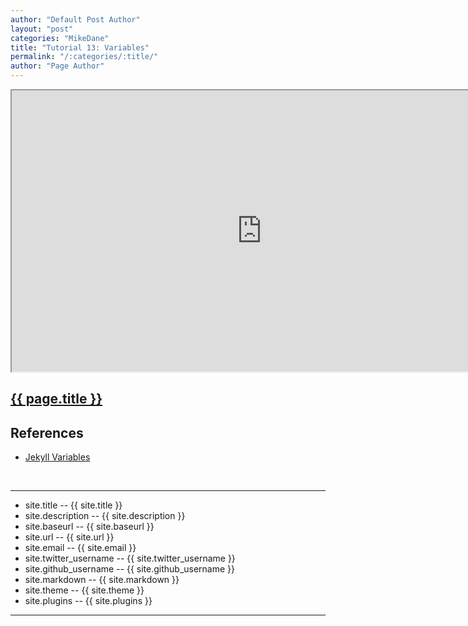 ```yaml
---
author: "Default Post Author"
layout: "post"
categories: "MikeDane"
title: "Tutorial 13: Variables"
permalink: "/:categories/:title/"
author: "Page Author"
---
```


<div><iframe width="800" height="450"
src="https://www.youtube.com/embed/nLJBF2KiOZw">
</iframe></div>

## [{{ page.title }}](https://youtu.be/nLJBF2KiOZw)

## References

- [Jekyll Variables](https://jekyllrb.com/docs/variables/)
<br>
<hr>

-  site.title -- {{ site.title }}
-  site.description -- {{ site.description }}
-  site.baseurl -- {{ site.baseurl }}
-  site.url -- {{ site.url }}
-  site.email -- {{ site.email }}
-  site.twitter_username -- {{ site.twitter_username }}
-  site.github_username -- {{ site.github_username }}
-  site.markdown -- {{ site.markdown }}
-  site.theme -- {{ site.theme }}
-  site.plugins -- {{ site.plugins }}
<hr>




